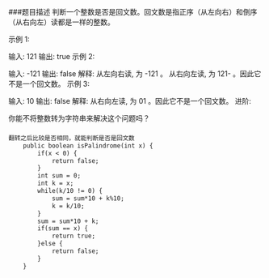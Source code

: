 ###题目描述
判断一个整数是否是回文数。回文数是指正序（从左向右）和倒序（从右向左）读都是一样的整数。

示例 1:

输入: 121
输出: true
示例 2:

输入: -121
输出: false
解释: 从左向右读, 为 -121 。 从右向左读, 为 121- 。因此它不是一个回文数。
示例 3:

输入: 10
输出: false
解释: 从右向左读, 为 01 。因此它不是一个回文数。
进阶:

你能不将整数转为字符串来解决这个问题吗？


### 
```markdown
翻转之后比较是否相同，就能判断是否是回文数
    public boolean isPalindrome(int x) {
        if(x < 0) {
            return false;
        }
        int sum = 0;
        int k = x;
        while(k/10 != 0) {
            sum = sum*10 + k%10;
            k = k/10;
        }
        sum = sum*10 + k;
        if(sum == x) {
            return true;
        }else {
            return false;
        }
    }
```